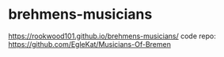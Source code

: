 # brehmens-musicians
https://rookwood101.github.io/brehmens-musicians/
code repo: https://github.com/EgleKat/Musicians-Of-Bremen
